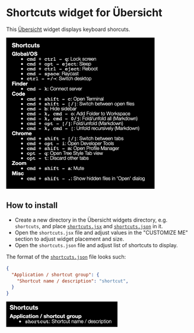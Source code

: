 # Shortcuts widget for Übersicht

This [Übersicht](http://tracesof.net/uebersicht/) widget displays keyboard shorcuts.

<img src="example.png" width="400px">

## How to install

- Create a new directory in the Übersicht widgets directory, e.g. `shortcuts`, and place [`shortcuts.jsx`](shortcuts.jsx) and [`shortcuts.json`](shortcuts.json) in it.
- Open the `shortcuts.jsx` file and adjust values in the "CUSTOMIZE ME" section to adjust widget placement and size.
- Open the `shortcuts.json` file and adjust list of shortcuts to display.

The format of the [`shortcuts.json`](shortcuts.json) file looks such:

```json
{
  "Application / shortcut group": {
    "Shortcut name / description": "shortcut",
  }
}
```

<img src="format.png" width="300px">
